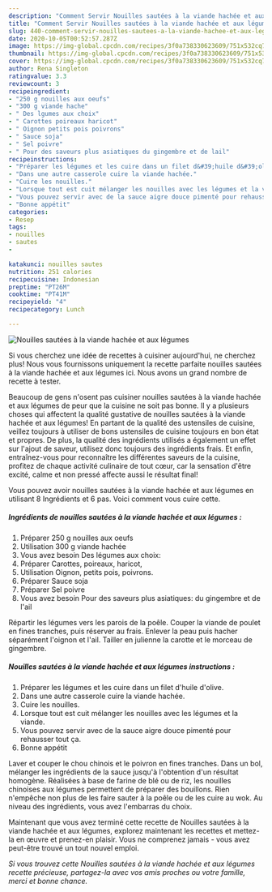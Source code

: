 ```yaml
---
description: "Comment Servir Nouilles sautées à la viande hachée et aux légumes"
title: "Comment Servir Nouilles sautées à la viande hachée et aux légumes"
slug: 440-comment-servir-nouilles-sautees-a-la-viande-hachee-et-aux-legumes
date: 2020-10-05T00:52:57.287Z
image: https://img-global.cpcdn.com/recipes/3f0a738330623609/751x532cq70/nouilles-sautees-a-la-viande-hachee-et-aux-legumes-photo-principale-de-la-recette.jpg
thumbnail: https://img-global.cpcdn.com/recipes/3f0a738330623609/751x532cq70/nouilles-sautees-a-la-viande-hachee-et-aux-legumes-photo-principale-de-la-recette.jpg
cover: https://img-global.cpcdn.com/recipes/3f0a738330623609/751x532cq70/nouilles-sautees-a-la-viande-hachee-et-aux-legumes-photo-principale-de-la-recette.jpg
author: Rena Singleton
ratingvalue: 3.3
reviewcount: 3
recipeingredient:
- "250 g nouilles aux oeufs"
- "300 g viande hache"
- " Des lgumes aux choix"
- " Carottes poireaux haricot"
- " Oignon petits pois poivrons"
- " Sauce soja"
- " Sel poivre"
- " Pour des saveurs plus asiatiques du gingembre et de lail"
recipeinstructions:
- "Préparer les légumes et les cuire dans un filet d&#39;huile d&#39;olive."
- "Dans une autre casserole cuire la viande hachée."
- "Cuire les nouilles."
- "Lorsque tout est cuit mélanger les nouilles avec les légumes et la viande."
- "Vous pouvez servir avec de la sauce aigre douce pimenté pour rehausser tout ça."
- "Bonne appétit"
categories:
- Resep
tags:
- nouilles
- sautes
- 

katakunci: nouilles sautes  
nutrition: 251 calories
recipecuisine: Indonesian
preptime: "PT26M"
cooktime: "PT41M"
recipeyield: "4"
recipecategory: Lunch

---
```



![Nouilles sautées à la viande hachée et aux légumes](https://img-global.cpcdn.com/recipes/3f0a738330623609/751x532cq70/nouilles-sautees-a-la-viande-hachee-et-aux-legumes-photo-principale-de-la-recette.jpg)

Si vous cherchez une idée de recettes à cuisiner aujourd'hui, ne cherchez plus! Nous vous fournissons uniquement la recette parfaite nouilles sautées à la viande hachée et aux légumes ici. Nous avons un grand nombre de recette à tester.

Beaucoup de gens n'osent pas cuisiner nouilles sautées à la viande hachée et aux légumes de peur que la cuisine ne soit pas bonne. Il y a plusieurs choses qui affectent la qualité gustative de nouilles sautées à la viande hachée et aux légumes! En partant de la qualité des ustensiles de cuisine, veillez toujours à utiliser de bons ustensiles de cuisine toujours en bon état et propres. De plus, la qualité des ingrédients utilisés a également un effet sur l'ajout de saveur, utilisez donc toujours des ingrédients frais. Et enfin, entraînez-vous pour reconnaître les différentes saveurs de la cuisine, profitez de chaque activité culinaire de tout cœur, car la sensation d'être excité, calme et non pressé affecte aussi le résultat final!

<!--inarticleads1-->

Vous pouvez avoir nouilles sautées à la viande hachée et aux légumes en utilisant 8 Ingrédients et 6 pas. Voici comment vous cuire cette.

##### Ingrédients de nouilles sautées à la viande hachée et aux légumes :

1. Préparer 250 g nouilles aux oeufs
1. Utilisation 300 g viande hachée
1. Vous avez besoin  Des légumes aux choix:
1. Préparer  Carottes, poireaux, haricot,
1. Utilisation  Oignon, petits pois, poivrons.
1. Préparer  Sauce soja
1. Préparer  Sel poivre
1. Vous avez besoin  Pour des saveurs plus asiatiques: du gingembre et de l&#39;ail


Répartir les légumes vers les parois de la poêle. Couper la viande de poulet en fines tranches, puis réserver au frais. Enlever la peau puis hacher séparément l&#39;oignon et l&#39;ail. Tailler en julienne la carotte et le morceau de gingembre. 

<!--inarticleads2-->

##### Nouilles sautées à la viande hachée et aux légumes instructions :

1. Préparer les légumes et les cuire dans un filet d&#39;huile d&#39;olive.
1. Dans une autre casserole cuire la viande hachée.
1. Cuire les nouilles.
1. Lorsque tout est cuit mélanger les nouilles avec les légumes et la viande.
1. Vous pouvez servir avec de la sauce aigre douce pimenté pour rehausser tout ça.
1. Bonne appétit


Laver et couper le chou chinois et le poivron en fines tranches. Dans un bol, mélanger les ingrédients de la sauce jusqu&#39;à l&#39;obtention d&#39;un résultat homogène. Réalisées à base de farine de blé ou de riz, les nouilles chinoises aux légumes permettent de préparer des bouillons. Rien n&#39;empêche non plus de les faire sauter à la poêle ou de les cuire au wok. Au niveau des ingrédients, vous avez l&#39;embarras du choix. 

<!--inarticleads1-->

<p>
Maintenant que vous avez terminé cette recette de Nouilles sautées à la viande hachée et aux légumes, explorez maintenant les recettes et mettez-la en œuvre et prenez-en plaisir. Vous ne comprenez jamais - vous avez peut-être trouvé un tout nouvel emploi.
</p>

<p>
<i>Si vous trouvez cette Nouilles sautées à la viande hachée et aux légumes recette précieuse, partagez-la avec vos amis proches ou votre famille, merci et bonne chance.</i>
</p>
